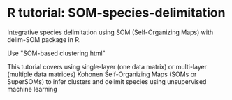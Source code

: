 # R tutorial: SOM-species-delimitation

Integrative species delimitation using SOM (Self-Organizing Maps) with delim-SOM package in R.

Use "SOM-based clustering.html"

This tutorial covers using single-layer (one data matrix) or multi-layer (multiple data matrices) Kohonen Self-Organizing Maps (SOMs or SuperSOMs) to infer clusters and delimit species using unsupervised machine learning
